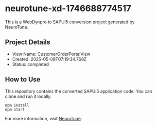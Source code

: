 # neurotune-xd-1746688774517
This is a WebDynpro to SAPUI5 conversion project generated by NeuroTune.

## Project Details
- View Name: CustomerOrderPortalView
- Created: 2025-05-08T07:19:34.768Z
- Status: completed

## How to Use
This repository contains the converted SAPUI5 application code. You can clone and run it locally.

```
npm install
npm start
```

For more information, visit [NeuroTune](https://neurotune.com).
        